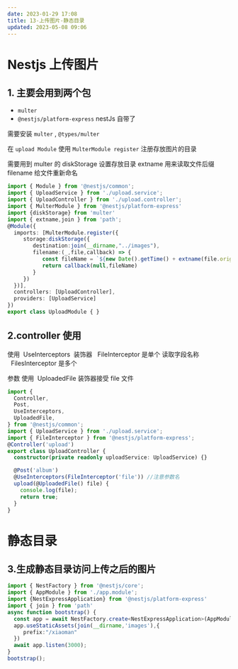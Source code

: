 ```yaml
---
date: 2023-01-29 17:08
title: 13-上传图片-静态目录
updated: 2023-05-08 09:06
---
```


# Nestjs 上传图片

## 1. 主要会用到两个包

- `multer`
- `@nestjs/platform-express` nestJs 自带了

需要安装 `multer` , `@types/multer`

在 `upload Module` 使用 `MulterModule register` 注册存放图片的目录

需要用到 multer 的 diskStorage 设置存放目录 extname 用来读取文件后缀 filename 给文件重新命名

```ts
import { Module } from '@nestjs/common';
import { UploadService } from './upload.service';
import { UploadController } from './upload.controller';
import { MulterModule } from '@nestjs/platform-express'
import {diskStorage} from 'multer'
import { extname,join } from 'path';
@Module({
  imports: [MulterModule.register({
     storage:diskStorage({
        destination:join(__dirname,"../images"),
        filename:(_,file,callback) => {
           const fileName = `${new Date().getTime() + extname(file.originalname)}`
           return callback(null,fileName)
        }
     })
  })],
  controllers: [UploadController],
  providers: [UploadService]
})
export class UploadModule { }
```

## 2.controller 使用

使用  UseInterceptors  装饰器   FileInterceptor 是单个 读取字段名称   FilesInterceptor 是多个

参数 使用  UploadedFile 装饰器接受 file 文件

```ts
import {
  Controller,
  Post,
  UseInterceptors,
  UploadedFile,
} from '@nestjs/common';
import { UploadService } from './upload.service';
import { FileInterceptor } from '@nestjs/platform-express';
@Controller('upload')
export class UploadController {
  constructor(private readonly uploadService: UploadService) {}

  @Post('album')
  @UseInterceptors(FileInterceptor('file')) //注意参数名
  upload(@UploadedFile() file) {
    console.log(file);
    return true;
  }
}

```

# 静态目录

## 3.生成静态目录访问上传之后的图片

```ts
import { NestFactory } from '@nestjs/core';
import { AppModule } from './app.module';
import {NestExpressApplication} from '@nestjs/platform-express'
import { join } from 'path'
async function bootstrap() {
  const app = await NestFactory.create<NestExpressApplication>(AppModule);
  app.useStaticAssets(join(__dirname,'images'),{
     prefix:"/xiaoman"
  })
  await app.listen(3000);
}
bootstrap();
```